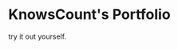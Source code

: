 <!--
 * @Description: 编辑。
 * @Date: 2020-03-19 09:00:26
 * @Author: KnowsCount
 * @Github: https://github.com/KnowsCount/NKCS-Storage
 * @LastEditTime: 2020-11-30 20:01:25
 * @FilePath: /vuepress-theme-terminal-master/README.md
-->

# KnowsCount's Portfolio

try it out yourself.
